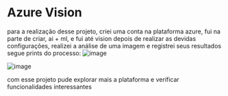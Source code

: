 # Azure Vision
para a realização desse projeto, criei uma conta na plataforma azure, fui na parte de criar, ai + ml, e fui até vision
depois de realizar as devidas configurações, realizei a análise de uma imagem e registrei seus resultados
segue prints do processo:
![image](https://github.com/luanapackerwenceslau/azureia01/assets/160080908/53fea892-9b3c-4061-b5d7-de689eb484f8)


![image](https://github.com/luanapackerwenceslau/azureia01/assets/160080908/346f0eb7-555e-431b-b870-bcf5d49e96cc)

com esse projeto pude explorar mais a plataforma e verificar funcionalidades interessantes

